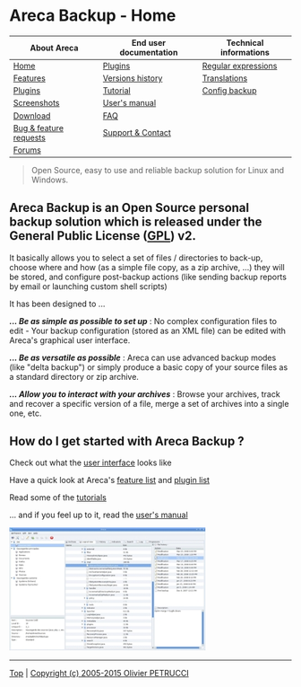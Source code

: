 # Areca Backup - Home

| About Areca                   | End user documentation            | Technical informations                        |
|-------------------------------|-----------------------------------|-----------------------------------------------|
| [Home](README.md)             | [Plugins](plugin_list.md)         | [Regular expressions](regex.md)               |
| [Features](features.md)       | [Versions history](history.md)    | [Translations](documentation.md#translations) |
| [Plugins](plugin_list.md)     | [Tutorial](tutorial.md)           | [Config backup](config_backup.md)             |
| [Screenshots](screenshots.md) | [User's manual](documentation.md) |                                               |
| [Download]                    | [FAQ](faq.md)                     |                                               |
| [Bug & feature requests]      | [Support & Contact](support.md)   |                                               |
| [Forums]                      |                                   |                                               |

[Download]: https://sourceforge.net/projects/areca/files/areca-stable/
[Bug & feature requests]: https://sourceforge.net/p/areca/_list/tickets?source=navbar
[Forums]: https://sourceforge.net/projects/areca/forums


> Open Source, easy to use and reliable backup solution for Linux and Windows.


## Areca Backup is an Open Source personal backup solution which is released under the General Public License ([GPL](https://opensource.org/licenses-old/gpl-license-html/)) v2.

It basically allows you to select a set of files / directories to back-up, choose where and how (as a simple file copy, as a zip archive, ...) they will be stored, and configure post-backup actions (like sending backup reports by email or launching custom shell scripts)


It has been designed to ...


***... Be as simple as possible to set up*** : No complex configuration files to edit - Your backup configuration (stored as an XML file) can be edited with Areca's graphical user interface.


***... Be as versatile as possible*** : Areca can use advanced backup modes (like "delta backup") or simply produce a basic copy of your source files as a standard directory or zip archive.


***... Allow you to interact with your archives*** : Browse your archives, track and recover a specific version of a file, merge a set of archives into a single one, etc.
  

## How do I get started with Areca Backup ?

Check out what the [user interface](screenshots.md) looks like

Have a quick look at Areca's [feature list](features.md) and [plugin list](plugin_list.md)

Read some of the [tutorials](tutorial.md)

... and if you feel up to it, read the [user's manual](documentation.md)

![Areca main screen](images/main_sc.jpg)


---

[Top] | [Copyright (c) 2005-2015 Olivier PETRUCCI]

[Top]: #areca-backup---home "Go to top of the document"
[Copyright (c) 2005-2015 Olivier PETRUCCI]: https://bugtamer.github.io/areca-backup-legacy-documentation/areca-backup.org/ "Visit a legacy copy of the original resource that is no longer available"